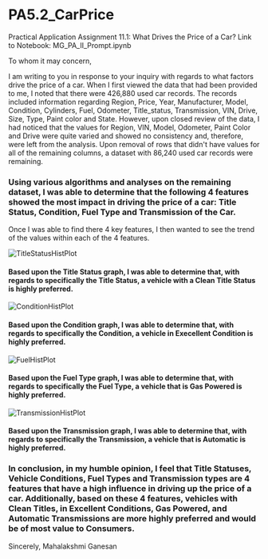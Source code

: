 # PA5.2_CarPrice
Practical Application Assignment 11.1: What Drives the Price of a Car?
Link to Notebook: MG_PA_II_Prompt.ipynb

To whom it may concern,

I am writing to you in response to your inquiry with regards to what factors drive the price of a car. When I first viewed the data that had been provided to me, I noted that there were 426,880 used car records. The records included information regarding Region, Price, Year, Manufacturer, Model, Condition, Cylinders, Fuel, Odometer, Title_status, Transmission, VIN, Drive, Size, Type, Paint color and State. However, upon closed review of the data, I had noticed that the values for Region, VIN, Model, Odometer, Paint Color and Drive were quite varied and showed no consistency and, therefore, were left from the analysis. Upon removal of rows that didn't have values for all of the remaining columns, a dataset with 86,240 used car records were remaining.

### Using various algorithms and analyses on the remaining dataset, I was able to determine that the following 4 features showed the most impact in driving the price of a car: Title Status, Condition, Fuel Type and Transmission of the Car.
Once I was able to find there 4 key features, I then wanted to see the trend of the values within each of the 4 features. 

![TitleStatusHistPlot](https://github.com/user-attachments/assets/133bdbe6-d8dc-4768-b432-212b2468c9af)
#### Based upon the Title Status graph, I was able to determine that, with regards to specifically the Title Status, a vehicle with a Clean Title Status is highly preferred.
![ConditionHistPlot](https://github.com/user-attachments/assets/27358db1-83e0-46ec-89c4-8bbe4efa2160)
#### Based upon the Condition graph, I was able to determine that, with regards to specifically the Condition, a vehicle in Execellent Condition is highly preferred.
![FuelHistPlot](https://github.com/user-attachments/assets/0f96090a-f7dd-44cb-b1ec-4a2d6dbe7e35)
#### Based upon the Fuel Type graph, I was able to determine that, with regards to specifically the Fuel Type, a vehicle that is Gas Powered is highly preferred.
![TransmissionHistPlot](https://github.com/user-attachments/assets/42bb06b2-1e41-41d2-bb60-07c41282846c)
#### Based upon the Transmission graph, I was able to determine that, with regards to specifically the Transmission, a vehicle that is Automatic is highly preferred.

### In conclusion, in my humble opinion, I feel that Title Statuses, Vehicle Conditions, Fuel Types and Transmission types are 4 features that have a high influence in driving up the price of a car. Additionally, based on these 4 features, vehicles with Clean Titles, in Excellent Conditions, Gas Powered, and Automatic Transmissions are more highly preferred and would be of most value to Consumers.

Sincerely,
Mahalakshmi Ganesan

